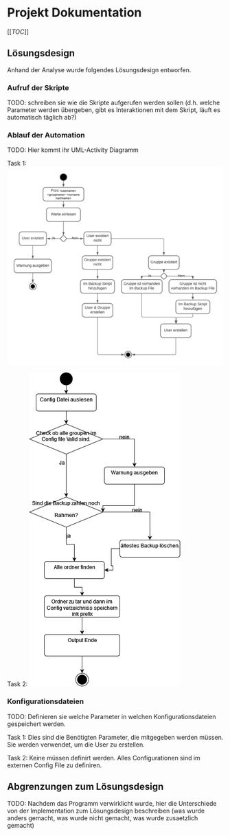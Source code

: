 # Projekt Dokumentation

[[_TOC_]]

## Lösungsdesign
Anhand der Analyse wurde folgendes Lösungsdesign entworfen.

### Aufruf der Skripte

TODO: schreiben sie wie die Skripte aufgerufen werden sollen (d.h. welche Parameter werden übergeben, gibt es Interaktionen mit dem Skript, läuft es automatisch täglich ab?)

### Ablauf der Automation

TODO: Hier kommt ihr UML-Activity Diagramm

Task 1:
![Activity Diagramm](Task1Uml.png)

Task 2:
![Activity Diagramm](Task2Uml.png)

### Konfigurationsdateien

TODO: Definieren sie welche Parameter in welchen Konfigurationsdateien gespeichert werden.

Task 1: <username> <groupname> <vorname nachname>
Dies sind die Benötigten Parameter, die mitgegeben werden müssen. Sie werden verwendet, um die User zu erstellen.

Task 2: Keine  müssen definirt werden. Alles Configurationen sind im externen Config File zu definiren.

## Abgrenzungen zum Lösungsdesign

TODO: Nachdem das Programm verwirklicht wurde, hier die Unterschiede von der Implementation zum Lösungsdesign beschreiben (was wurde anders gemacht, was wurde nicht gemacht, was wurde zusaetzlich gemacht)